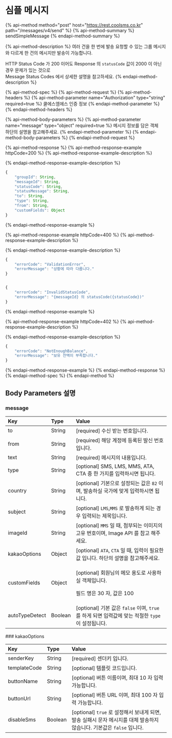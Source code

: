 # 심플 메시지

{% api-method method="post" host="https://rest.coolsms.co.kr" path="/messages/v4/send" %}
{% api-method-summary %}
sendSimpleMessage
{% endapi-method-summary %}

{% api-method-description %}
여러 건을 한 번에 발송 요청할 수 있는 그룹 메시지와 다르게 한 건의 메시지만 발송이 가능합니다.  
  
HTTP Status Code 가 200 이어도 Response 의 `statusCode` 값이 2000 이 아닌 경우 문제가 있는 것으로  
Message Status Codes 에서 상세한 설명을 참고하세요.
{% endapi-method-description %}

{% api-method-spec %}
{% api-method-request %}
{% api-method-headers %}
{% api-method-parameter name="Authorization" type="string" required=true %}
쿨에스엠에스 인증 정보
{% endapi-method-parameter %}
{% endapi-method-headers %}

{% api-method-body-parameters %}
{% api-method-parameter name="message" type="object" required=true %}
메시지 정보를 담은 객체  
하단의 설명을 참고해주세요.
{% endapi-method-parameter %}
{% endapi-method-body-parameters %}
{% endapi-method-request %}

{% api-method-response %}
{% api-method-response-example httpCode=200 %}
{% api-method-response-example-description %}

{% endapi-method-response-example-description %}

```javascript
{
    "groupId": String,
    "messageId": String,
    "statusCode": String,
    "statusMessage": String,
    "to": String,
    "type": String,
    "from": String,
    "customFields": Object
}
```
{% endapi-method-response-example %}

{% api-method-response-example httpCode=400 %}
{% api-method-response-example-description %}

{% endapi-method-response-example-description %}

```javascript
{
    "errorCode": "ValidationError",
    "errorMessage": "상황에 따라 다릅니다."
}


{
    "errorCode": "InvalidStatusCode",
    "errorMessage": "{messageId} 의 statusCode({statusCode})"
}
```
{% endapi-method-response-example %}

{% api-method-response-example httpCode=402 %}
{% api-method-response-example-description %}

{% endapi-method-response-example-description %}

```javascript
{
    "errorCode": "NotEnoughBalance",
    "errorMessage": "보유 잔액이 부족합니다."
}
```
{% endapi-method-response-example %}
{% endapi-method-response %}
{% endapi-method-spec %}
{% endapi-method %}

## Body Parameters 설명

### message

<table>
  <thead>
    <tr>
      <th style="text-align:left">Key</th>
      <th style="text-align:left">Type</th>
      <th style="text-align:left">Value</th>
    </tr>
  </thead>
  <tbody>
    <tr>
      <td style="text-align:left">to</td>
      <td style="text-align:left">String</td>
      <td style="text-align:left">[required] 수신 받는 번호입니다.</td>
    </tr>
    <tr>
      <td style="text-align:left">from</td>
      <td style="text-align:left">String</td>
      <td style="text-align:left">[required] 해당 계정에 등록된 발신 번호 입니다.</td>
    </tr>
    <tr>
      <td style="text-align:left">text</td>
      <td style="text-align:left">String</td>
      <td style="text-align:left">[required] 메시지의 내용입니다.</td>
    </tr>
    <tr>
      <td style="text-align:left">type</td>
      <td style="text-align:left">String</td>
      <td style="text-align:left">[optional] SMS, LMS, MMS, ATA, CTA 중 한 가지를 입력하시면 됩니다.</td>
    </tr>
    <tr>
      <td style="text-align:left">country</td>
      <td style="text-align:left">String</td>
      <td style="text-align:left">[optional] 기본으로 설정되는 값은 <code>82</code> 이며, 발송하실 국가에 맞게 입력하시면 됩니다.</td>
    </tr>
    <tr>
      <td style="text-align:left">subject</td>
      <td style="text-align:left">String</td>
      <td style="text-align:left">[optional] <code>LMS</code>,<code>MMS</code> 로 발송하게 되는 경우 입력되는 제목입니다.</td>
    </tr>
    <tr>
      <td style="text-align:left">imageId</td>
      <td style="text-align:left">String</td>
      <td style="text-align:left">[optional] <code>MMS</code> 일 때, 첨부되는 이미지의 고유 번호이며, Image API 를 참고 해주세요.</td>
    </tr>
    <tr>
      <td style="text-align:left">kakaoOptions</td>
      <td style="text-align:left">Object</td>
      <td style="text-align:left">[optional] <code>ATA</code>, <code>CTA</code> 일 때, 입력이 필요한 값 입니다. 하단의 설명을
        참고해주세요.</td>
    </tr>
    <tr>
      <td style="text-align:left">customFields</td>
      <td style="text-align:left">Object</td>
      <td style="text-align:left">
        <p>[optional] 회원님의 메모 용도로 사용하실 객체입니다.</p>
        <p>필드 명은 30 자, 값은 100</p>
      </td>
    </tr>
    <tr>
      <td style="text-align:left">autoTypeDetect</td>
      <td style="text-align:left">Boolean</td>
      <td style="text-align:left">[optional] 기본 값은 <code>false</code> 이며, <code>true</code> 를 하게 되면 입력값에 맞는
        적절한 <code>type</code> 이 설정됩니다.</td>
    </tr>
  </tbody>
</table>### kakaoOptions

| Key | Type | Value |
| :--- | :--- | :--- |
| senderKey | String | \[required\] 센더키 입니다. |
| templateCode | String | \[optional\] 템플릿 코드입니다. |
| buttonName | String | \[optional\] 버튼 이름이며, 최대 10 자 입력 가능합니다. |
| buttonUrl | String | \[optional\] 버튼 URL 이며, 최대 100 자 입력 가능합니다. |
| disableSms | Boolean | \[optional\] `true` 로 설정해서 보내게 되면, 발송 실패시 문자 메시지를 대체 발송하지 않습니다. 기본값은 `false` 입니다. |

### 

